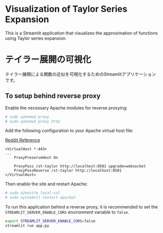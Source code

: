 # Visualization of Taylor Series Expansion

This is a Streamlit application that visualizes the approximation of functions using Taylor series expansion.

# テイラー展開の可視化

テイラー展開による関数の近似を可視化するためのStreamlitアプリケーションです。

## To setup behind reverse proxy

Enable the necessary Apache modules for reverse proxying:
```bash
# sudo a2enmod proxy
# sudo a2enmod proxy_http
```

Add the following configuration to your Apache virtual host file:

[Reddit Reference](https://www.reddit.com/r/StreamlitOfficial/comments/1ixw4lc/white_page_streamlit_behind_reverse_proxy/)

```
<VirtualHost *:443>
...
    ProxyPreserveHost On

    ProxyPass /st-taylor http://localhost:8501 upgrade=websocket
    ProxyPassReverse /st-taylor http://localhost:8501
</VirtualHost>
```

Then enable the site and restart Apache:
```bash
# sudo a2ensite local-ssl
# sudo systemctl restart apache2
```

To run this application behind a reverse proxy,
it is recommended to set the `STREAMLIT_SERVER_ENABLE_CORS` environment variable to `false`.

```bash
export STREAMLIT_SERVER_ENABLE_CORS=false
streamlit run app.py
```

